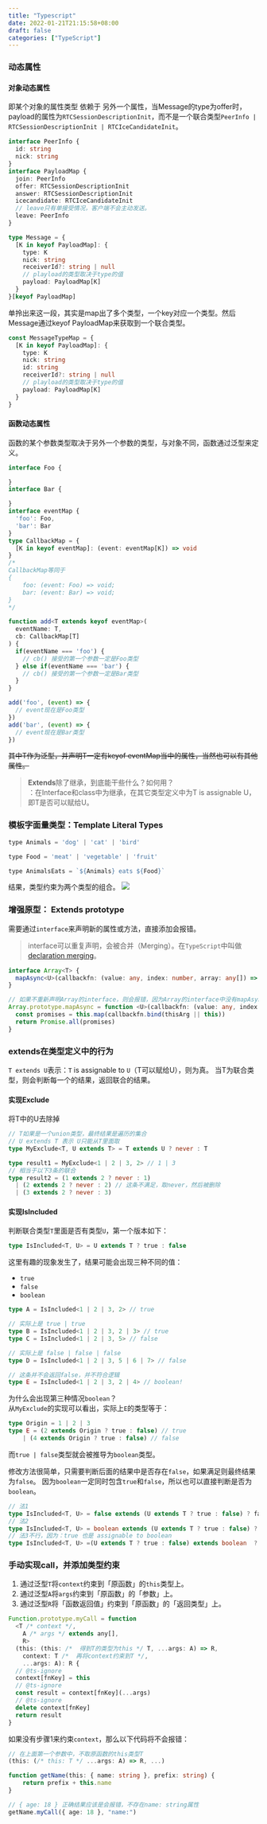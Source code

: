 ```yaml
---
title: "Typescript"
date: 2022-01-21T21:15:58+08:00
draft: false
categories: ["TypeScript"]
---
```


### 动态属性

#### 对象动态属性

即某个对象的属性类型 依赖于 另外一个属性，当Message的type为offer时，payload的属性为`RTCSessionDescriptionInit`，而不是一个联合类型`PeerInfo | RTCSessionDescriptionInit | RTCIceCandidateInit`。
```ts
interface PeerInfo {
  id: string
  nick: string
}
interface PayloadMap {
  join: PeerInfo
  offer: RTCSessionDescriptionInit
  answer: RTCSessionDescriptionInit
  icecandidate: RTCIceCandidateInit
  // leave只有单接受情况，客户端不会主动发送。
  leave: PeerInfo
}

type Message = {
  [K in keyof PayloadMap]: {
    type: K
    nick: string
    receiverId?: string | null
    // playload的类型取决于type的值
    payload: PayloadMap[K]
  }
}[keyof PayloadMap]

```

单拎出来这一段，其实是map出了多个类型，一个key对应一个类型。然后Message通过keyof PayloadMap来获取到一个联合类型。
```ts
const MessageTypeMap = {
  [K in keyof PayloadMap]: {
    type: K
    nick: string
    id: string
    receiverId?: string | null
    // playload的类型取决于type的值
    payload: PayloadMap[K]
  }
}
```


#### 函数动态属性

函数的某个参数类型取决于另外一个参数的类型，与对象不同，函数通过泛型来定义。
```ts
interface Foo {

}
interface Bar {

}
interface eventMap {
  'foo': Foo,
  'bar': Bar
}
type CallbackMap = {
  [K in keyof eventMap]: (event: eventMap[K]) => void
}
/*
CallbackMap等同于
{
    foo: (event: Foo) => void;
    bar: (event: Bar) => void;
}
*/

function add<T extends keyof eventMap>(
  eventName: T,
  cb: CallbackMap[T]
) {
  if(eventName === 'foo') {
    // cb() 接受的第一个参数一定是Foo类型
  } else if(eventName === 'bar') {
    // cb() 接受的第一个参数一定是Bar类型
  }
}

add('foo', (event) => {
  // event现在是Foo类型
})
add('bar', (event) => {
  // event现在是Bar类型
})
```
~~其中T作为泛型，并声明T一定有keyof eventMap当中的属性，当然也可以有其他属性。~~

> **Extends**除了继承，到底能干些什么？如何用？\
> ：在Interface和class中为继承，在其它类型定义中为T is assignable U，即T是否可以赋给U。


### 模板字面量类型：Template Literal Types

```javascript
type Animals = 'dog' | 'cat' | 'bird'

type Food = 'meat' | 'vegetable' | 'fruit'

type AnimalsEats = `${Animals} eats ${Food}`
```
结果，类型约束为两个类型的组合。
![](/images/2022-03-11-13-53-57.png)


### 增强原型： Extends prototype
需要通过`interface`来声明新的属性或方法，直接添加会报错。
> interface可以重复声明，会被合并（Merging）。在`TypeScript`中叫做[declaration merging](https://www.typescriptlang.org/docs/handbook/declaration-merging.html)。
```typescript
interface Array<T> {
  mapAsync<U>(callbackfn: (value: any, index: number, array: any[]) => Promise<U>, thisArg?: any): Promise<U[]>
}

// 如果不重新声明Array的interface，则会报错，因为Array的interface中没有mapAsync方法。
Array.prototype.mapAsync = function <U>(callbackfn: (value: any, index: number, array: any[]) => Promise<U>, thisArg?: any): Promise<U[]> {
  const promises = this.map(callbackfn.bind(thisArg || this))
  return Promise.all(promises)
}
```


### extends在类型定义中的行为

`T extends U`表示：`T` is assignable to `U`（T可以赋给U），则为真。
当T为联合类型，则会判断每一个的结果，返回联合的结果。

#### 实现Exclude
将T中的U去除掉
```typescript
// T如果是一个union类型，最终结果是遍历的集合
// U extends T 表示 U只能从T里面取
type MyExclude<T, U extends T> = T extends U ? never : T

type result1 = MyExclude<1 | 2 | 3, 2> // 1 | 3
// 相当于以下3条的联合
type result2 = (1 extends 2 ? never : 1)
  | (2 extends 2 ? never : 2) // 这条不满足，取never，然后被删除
  | (3 extends 2 ? never : 3)

```

#### 实现IsIncluded
判断联合类型`T`里面是否有类型`U`，第一个版本如下：
```typescript
type IsIncluded<T, U> = U extends T ? true : false
```
这里有趣的现象发生了，结果可能会出现三种不同的值：

- `true`
- `false`
- `boolean`

```ts
type A = IsIncluded<1 | 2 | 3, 2> // true

// 实际上是 true | true
type B = IsIncluded<1 | 2 | 3, 2 | 3> // true
type C = IsIncluded<1 | 2 | 3, 5> // false

// 实际上是 false | false | false
type D = IsIncluded<1 | 2 | 3, 5 | 6 | 7> // false

// 这条并不会返回false，并不符合逻辑
type E = IsIncluded<1 | 2 | 3, 2 | 4> // boolean!
```

为什么会出现第三种情况`boolean`？\
从`MyExclude`的实现可以看出，实际上`E`的类型等于：
```ts
type Origin = 1 | 2 | 3
type E = (2 extends Origin ? true : false) // true
    | (4 extends Origin ? true : false) // false
```

而`true | false`类型就会被推导为`boolean`类型。

修改方法很简单，只需要判断后面的结果中是否存在`false`，如果满足则最终结果为`false`。
因为`boolean`一定同时包含`true`和`false`，所以也可以直接判断是否为`boolean`。

```ts
// 法1
type IsIncluded<T, U> = false extends (U extends T ? true : false) ? false : true
// 法2
type IsIncluded<T, U> = boolean extends (U extends T ? true : false) ? false : true
// 法3不行，因为：true 也是 assignable to boolean
type IsIncluded<T, U> =(U extends T ? true : false) extends boolean  ? false : true
```


### 手动实现call，并添加类型约束

1. 通过泛型`T`将`context`约束到「原函数」的`this`类型上。
2. 通过泛型`A`将`args`约束到「原函数」的「参数」上。
3. 通过泛型`R`将「函数返回值」约束到「原函数」的「返回类型」上。

```ts
Function.prototype.myCall = function
  <T /* context */,
    A /* args */ extends any[],
    R>
  (this: (this: /*  得到T的类型为this */ T, ...args: A) => R,
    context: T /*  再将context约束到T */,
    ...args: A): R {
  // @ts-ignore
  context[fnKey] = this
  // @ts-ignore
  const result = context[fnKey](...args)
  // @ts-ignore
  delete context[fnKey]
  return result
}
```
如果没有步骤1来约束`context`，那么以下代码将不会报错：


```ts
// 在上面第一个参数中，不取原函数的this类型T
(this: (/* this: T */ ...args: A) => R, ...)

function getName(this: { name: string }, prefix: string) {
    return prefix + this.name
}

// { age: 18 } 正确结果应该是会报错，不存在name: string属性
getName.myCall({ age: 18 }, "name:")
```